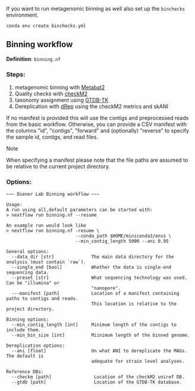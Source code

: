 If you want to run metagenomic binning as well also set up the `binchecks` environment.

```bash
conda env create binchecks.yml
```

## Binning workflow

**Definition**: `binning.nf`


### Steps:

1. metagenomic binning with [Metabat2](https://bitbucket.org/berkeleylab/metabat/)
2. Quality checks with [checkM2](https://ecogenomics.github.io/CheckM/)
3. taxonomy assignment using [GTDB-TK](https://github.com/Ecogenomics/GTDBTk)
4. Dereplication with [dRep](https://github.com/MrOlm/drep) using the checkM2 metrics and skANI

If no manifest is provided this will use the contigs and preprocessed reads from the basic
workflow. Otherwise, you can provide a CSV manifest with the columns "id", "contigs", "forward" and
(optionally) "reverse" to specify the sample id, contigs, and read files.

> [!NOTE]
> When specifying a manifest please note that the file paths are assumed to be relative
> to the current project directory.

### Options:

```
~~~ Diener Lab Binning workflow ~~~

Usage:
A run using all,default parameters can be started with:
> nextflow run binning.nf --resume

An example run would look like
> nextflow run binning.nf -resume \
                          --conda_path $HOME/miniconda3/envs \
                          --min_contig_length 5000 --ani 0.95

General options:
  --data_dir [str]              The main data directory for the analysis (must contain `raw`).
  --single_end [bool]           Whether the data is single-end sequencing data.
  --preset [str]                What sequencing technology was used. Can be "illumina" or
                                "nanopore".
  ---manifest [path]            Location of a manifest containing paths to contigs and reads.
                                This location is relative to the project directory.

Binning options:
  --min_contig_length [int]     Minimum length of the contigs to include them.
  --min_bin_size [int]          Miinimum length of the binned genome.

Dereplication options:
  --ani [float]                 On what ANI to dereplicate the MAGs. The default is
                                adequate for strain level analyses.

Reference DBs:
  --checkm [path]                Location of the checkM2 uniref DB.
  --gtdb [path]                  Location of the GTDB-TK database.
```

